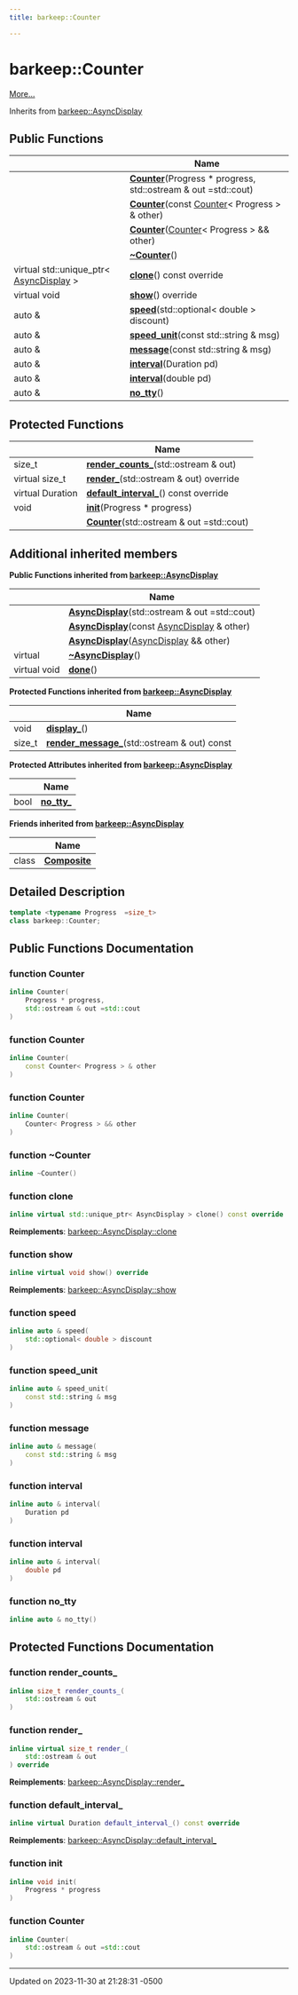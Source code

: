 ```yaml
---
title: barkeep::Counter

---
```


# barkeep::Counter



 [More...](#detailed-description)

Inherits from [barkeep::AsyncDisplay](api/Classes/classbarkeep_1_1_async_display.md)

## Public Functions

|                | Name           |
| -------------- | -------------- |
| | **[Counter](api/Classes/classbarkeep_1_1_counter.md#function-counter)**(Progress * progress, std::ostream & out =std::cout) |
| | **[Counter](api/Classes/classbarkeep_1_1_counter.md#function-counter)**(const [Counter](api/Classes/classbarkeep_1_1_counter.md)< Progress > & other) |
| | **[Counter](api/Classes/classbarkeep_1_1_counter.md#function-counter)**([Counter](api/Classes/classbarkeep_1_1_counter.md)< Progress > && other) |
| | **[~Counter](api/Classes/classbarkeep_1_1_counter.md#function-~counter)**() |
| virtual std::unique_ptr< [AsyncDisplay](api/Classes/classbarkeep_1_1_async_display.md) > | **[clone](api/Classes/classbarkeep_1_1_counter.md#function-clone)**() const override |
| virtual void | **[show](api/Classes/classbarkeep_1_1_counter.md#function-show)**() override |
| auto & | **[speed](api/Classes/classbarkeep_1_1_counter.md#function-speed)**(std::optional< double > discount) |
| auto & | **[speed_unit](api/Classes/classbarkeep_1_1_counter.md#function-speed_unit)**(const std::string & msg) |
| auto & | **[message](api/Classes/classbarkeep_1_1_counter.md#function-message)**(const std::string & msg) |
| auto & | **[interval](api/Classes/classbarkeep_1_1_counter.md#function-interval)**(Duration pd) |
| auto & | **[interval](api/Classes/classbarkeep_1_1_counter.md#function-interval)**(double pd) |
| auto & | **[no_tty](api/Classes/classbarkeep_1_1_counter.md#function-no_tty)**() |

## Protected Functions

|                | Name           |
| -------------- | -------------- |
| size_t | **[render_counts_](api/Classes/classbarkeep_1_1_counter.md#function-render_counts_)**(std::ostream & out) |
| virtual size_t | **[render_](api/Classes/classbarkeep_1_1_counter.md#function-render_)**(std::ostream & out) override |
| virtual Duration | **[default_interval_](api/Classes/classbarkeep_1_1_counter.md#function-default_interval_)**() const override |
| void | **[init](api/Classes/classbarkeep_1_1_counter.md#function-init)**(Progress * progress) |
| | **[Counter](api/Classes/classbarkeep_1_1_counter.md#function-counter)**(std::ostream & out =std::cout) |

## Additional inherited members

**Public Functions inherited from [barkeep::AsyncDisplay](api/Classes/classbarkeep_1_1_async_display.md)**

|                | Name           |
| -------------- | -------------- |
| | **[AsyncDisplay](api/Classes/classbarkeep_1_1_async_display.md#function-asyncdisplay)**(std::ostream & out =std::cout) |
| | **[AsyncDisplay](api/Classes/classbarkeep_1_1_async_display.md#function-asyncdisplay)**(const [AsyncDisplay](api/Classes/classbarkeep_1_1_async_display.md) & other) |
| | **[AsyncDisplay](api/Classes/classbarkeep_1_1_async_display.md#function-asyncdisplay)**([AsyncDisplay](api/Classes/classbarkeep_1_1_async_display.md) && other) |
| virtual | **[~AsyncDisplay](api/Classes/classbarkeep_1_1_async_display.md#function-~asyncdisplay)**() |
| virtual void | **[done](api/Classes/classbarkeep_1_1_async_display.md#function-done)**() |

**Protected Functions inherited from [barkeep::AsyncDisplay](api/Classes/classbarkeep_1_1_async_display.md)**

|                | Name           |
| -------------- | -------------- |
| void | **[display_](api/Classes/classbarkeep_1_1_async_display.md#function-display_)**() |
| size_t | **[render_message_](api/Classes/classbarkeep_1_1_async_display.md#function-render_message_)**(std::ostream & out) const |

**Protected Attributes inherited from [barkeep::AsyncDisplay](api/Classes/classbarkeep_1_1_async_display.md)**

|                | Name           |
| -------------- | -------------- |
| bool | **[no_tty_](api/Classes/classbarkeep_1_1_async_display.md#variable-no_tty_)**  |

**Friends inherited from [barkeep::AsyncDisplay](api/Classes/classbarkeep_1_1_async_display.md)**

|                | Name           |
| -------------- | -------------- |
| class | **[Composite](api/Classes/classbarkeep_1_1_async_display.md#friend-composite)**  |


## Detailed Description

```cpp
template <typename Progress  =size_t>
class barkeep::Counter;
```

## Public Functions Documentation

### function Counter

```cpp
inline Counter(
    Progress * progress,
    std::ostream & out =std::cout
)
```


### function Counter

```cpp
inline Counter(
    const Counter< Progress > & other
)
```


### function Counter

```cpp
inline Counter(
    Counter< Progress > && other
)
```


### function ~Counter

```cpp
inline ~Counter()
```


### function clone

```cpp
inline virtual std::unique_ptr< AsyncDisplay > clone() const override
```


**Reimplements**: [barkeep::AsyncDisplay::clone](api/Classes/classbarkeep_1_1_async_display.md#function-clone)


### function show

```cpp
inline virtual void show() override
```


**Reimplements**: [barkeep::AsyncDisplay::show](api/Classes/classbarkeep_1_1_async_display.md#function-show)


### function speed

```cpp
inline auto & speed(
    std::optional< double > discount
)
```


### function speed_unit

```cpp
inline auto & speed_unit(
    const std::string & msg
)
```


### function message

```cpp
inline auto & message(
    const std::string & msg
)
```


### function interval

```cpp
inline auto & interval(
    Duration pd
)
```


### function interval

```cpp
inline auto & interval(
    double pd
)
```


### function no_tty

```cpp
inline auto & no_tty()
```


## Protected Functions Documentation

### function render_counts_

```cpp
inline size_t render_counts_(
    std::ostream & out
)
```


### function render_

```cpp
inline virtual size_t render_(
    std::ostream & out
) override
```


**Reimplements**: [barkeep::AsyncDisplay::render_](api/Classes/classbarkeep_1_1_async_display.md#function-render_)


### function default_interval_

```cpp
inline virtual Duration default_interval_() const override
```


**Reimplements**: [barkeep::AsyncDisplay::default_interval_](api/Classes/classbarkeep_1_1_async_display.md#function-default_interval_)


### function init

```cpp
inline void init(
    Progress * progress
)
```


### function Counter

```cpp
inline Counter(
    std::ostream & out =std::cout
)
```


-------------------------------

Updated on 2023-11-30 at 21:28:31 -0500